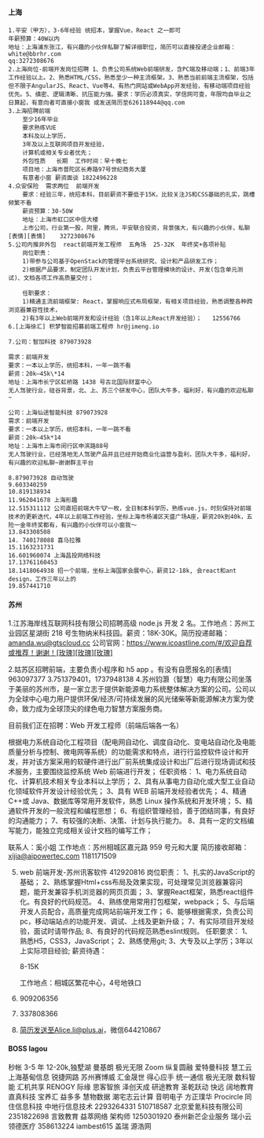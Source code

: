 #### 上海

>

    1.平安（甲方），3-6年经验 统招本，掌握Vue，React 之一即可
    年薪预算：40W以内
    地址：上海浦东张江，有兴趣的小伙伴私聊了解详细职位，简历可以直接投递企业邮箱：white@bbrhr.com
    qq:3272308676
    2.上海岗位-前端开发岗位招聘 1、负责公司系统Web前端研发，含PC端及移动端；1、前端3年工作经验以上。2、熟悉HTML/CSS，熟悉至少一种主流框架。3、熟悉当前前端主流框架，包括但不限于AngularJS、React、Vue等4、有热门网站或WebApp开发经验，有移动端项目经验优先。5、缜密、逻辑清晰、抗压能力强。要求：学历必须真实，学信网可查，年限均自毕业之日算起，有意向者可直接小窗我 或发送简历至626118944@qq.com
    3.上海招聘前端
        至少16年毕业
        要求熟练VUE
        本科及以上学历，
        3年及以上互联网项目开发经验，
        计算机或相关专业者优先；
        外包性质   长期  工作时间：早十晚七
        项目地：上海市普陀区长寿路97号世纪商务大厦
        有意者小窗 薪资面谈 1822496228
    4.众安保险  需求两位  前端开发
        要求：经验三年，统招本科，目前薪资不要低于15K，比较关注JS和CSS基础的扎实，跳槽频繁不看
        薪资预算：30-50W
        地址：上海市虹口区中信大楼
        上市公司，行业第一股，阿里，腾讯，平安联合投资，背景强大，有兴趣的小伙伴，私聊[表情][表情]    3272308676
    5.公司内推非外包  react前端开发工程师  五角场  25-32K  年终奖+各项补贴
        岗位职责：
        1)带参与公司基于OpenStack的管理平台系统研究、设计和产品研发工作；
        2)根据产品要求，制定团队开发计划，负责云平台管理模块的设计、开发(包含单元测试)、文档各项工作高质量交付；

        任职要求：
        1)精通主流前端框架: React，掌握响应式布局框架，有相关项目经验，熟悉调整各种跨浏览器兼容性技术，
        2)有3年以上Web前端开发和设计经验（含1年以上React开发经验）；   12556766
    6.[上海徐汇] 积梦智能招募前端工程师 hr@jimeng.io

    7.公司：智加科技 879073928

    需求：前端开发
    要求：一本以上学历，统招本科，一年一跳不看
    薪资：20k—45k\*14
    地址：上海市长宁区虹桥路 1438 号古北国际财富中心
    无人驾驶行业，硅谷背景，北、上、苏三个研发中心，团队大牛多，福利好，有兴趣的欢迎私聊~
    
    公司：上海仙途智能科技 879073928
    需求：前端开发
    要求：一本以上学历，统招本科，一年一跳不看
    薪资：20k—45k*14
    地址：上海市上海市闵行区申滨路88号
    无人驾驶行业，已经落地无人驾驶产品并且已经开始商业化运营与盈利，团队大牛多，福利好，有兴趣的欢迎私聊~谢谢群主平台

    8.879073928 自动驾驶
    9.603340259
    10.819138934
    11.962041678 上海形趣
    12.515311112 公司直招前端大牛🐮一枚，全日制本科学历，熟练vue.js，时刻保持对前端技术的更新迭代，4年以上前端工作经验，坐标上海市杨浦区天盛广场A座，薪资20k到40k，五险一金年终奖都有，有兴趣的小伙伴可以小窗我～
    13.843308508
    14. 740178088 喜马拉雅
    15.1163231731
    16.601960074 上海昌投网络科技
    17.13761160453
    18.1418064938 招一个前端，坐标上海国家会展中心，薪资12-18k, 会react和ant design，工作三年以上的
    19.857441710
>  

#### 苏州

1.江苏海岸线互联网科技有限公司招聘高级 node.js 开发 2 名。工作地点：苏州工业园区星湖街 218 号生物纳米科技园。薪资：18K-30K。简历投递邮箱：amanda.wu@gtscloud.cc 公司官网：https://www.icoastline.com/#/欢迎自荐或推荐！谢谢！[玫瑰][玫瑰][玫瑰]

2.姑苏区招聘前端，主要负责小程序和 h5 app 。有没有自愿报名的[表情] 963097377
3.751379401，1737948138 4.苏州钧灏（智慧）电力有限公司坐落于美丽的苏州市，是一家立志于提供新能源电力系统整体解决方案的公司。公司以为全球中心电力用户提供环保/经济/可持续发展的风光储柴等新能源解决方案为使命，致力成为全球顶尖的绿色电力智慧方案服务商。

目前我们正在招聘：Web 开发工程师（前端后端各一名）

根据电力系统自动化工程项目（配电网自动化、调度自动化、变电站自动化及电能质量分析与控制、微电网等系统）的功能需求和特点，进行行监控软件设计和开发，并对该方案采用的软硬件进行出厂前系统集成设计和出厂后进行现场调试和技术服务，主要围绕监控系统 Web 前端进行开发；
任职资格：
1、电力系统自动化、计算机技术相关专业本科以上学历；
2、具有从事电力自动化或大型工业自动化领域软件开发设计经验优先；
3、具有 WEB 前端开发经验者优先；
4、精通 C++或 Java、数据库等常用开发软件，熟悉 Linux 操作系统和开发环境；
5、精通软件开发的一般流程和编程思想；
6、有组织管理经验，善于团结同事，有良好的沟通能力；
7、有较强的决断、决策、计划与执行能力。
8、具有一定的文档编写能力，能独立完成相关设计文档的编写工作；

联系人：奚小姐
工作地点：苏州相城区嘉元路 959 号元和大厦
简历接收邮箱：xijia@aipowertec.com 1181171509

5. web 前端开发-苏州讯客软件  412920816
    岗位职责：
    1、扎实的JavaScript的基础；
    2、熟练掌握Html+css布局及效果实现，可处理常见浏览器兼容问题，能开发兼容手机浏览器的网页页面；
    3、掌握React框架，熟悉react组件化。有良好的代码规范。
    4、熟练使用常用打包框架，webpack；
    5、与后端开发人员配合，高质量完成网站前端开发工作；
    6、能够根据需求，负责公司pc，移动端站点的功能开发、调试、上线及更新升级；
    7、有实际项目开发经验，面试时请带作品;
    8、有良好的代码规范熟悉eslint规则。
    任职要求：
    1、熟悉H5，CSS3，JavaScript；
    2、熟练使用git;
    3、大专及以上学历；3年以上实际项目经验;
    薪资待遇：

    8-15K

    工作地点：相城区繁花中心，4号地铁口
6. 909206356
7. 337808366
8. 简历发送至Alice.li@plus.ai，微信644210867
#### BOSS lagou

秒帐 3-5 年 12-20k,独墅湖
曼基朗
极光无限
Zoom
纵复圆融
爱特曼科技
慧工云
上海基甸信息
锐捷网路
苏州赛博威
汇金晟世
得心应手
统一通信
极光无限
数科智能
汇机共享
RENOGY
际缘
思客智旅
泽创天成
研途教育
圣乾跃动
快远
阔地教育
直真科技
宝养汇
益多多
慧物数据
潮宅志云计算
音明电子
方正璞华
Procircle
同住信息科技
中地行信息技术
2293264331
510718587 北京爱氪科技有限公司
2351822698
言致教育
益萃网络 架构师
1250301920
泰州新芒企业服务
瑞小云
领德医疗
358613224
iambest615
盖瑞
源浩网